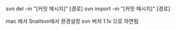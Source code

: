 svn del -m "[커밋 메시지]" [경로]
svn import -m "[커밋 메시지]" [경로]

mac 에서 Snailsvn에서 환경설정 svn 버저 1.1x 으로 하면됨
